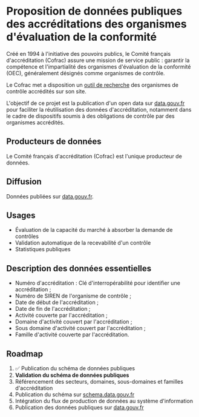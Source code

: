 # Proposition de données publiques des accréditations des organismes d'évaluation de la conformité

Créé en 1994 à l'initiative des pouvoirs publics, le Comité français d'accréditation (Cofrac) assure une mission de service public : garantir la compétence et l'impartialité des organismes d'évaluation de la conformité (OEC), généralement désignés comme organismes de contrôle.

Le Cofrac met a disposition un [outil de recherche](https://tools.cofrac.fr/fr/easysearch) des organismes de contrôle accrédités sur son site.

L'objectif de ce projet est la publication d'un open data sur [data.gouv.fr](https://www.data.gouv.fr/fr/) pour faciliter la réutilisation des données d'accréditation, notamment dans le cadre de dispositifs soumis à des obligations de contrôle par des organismes accrédités.

## Producteurs de données

Le Comité français d'accréditation (Cofrac) est l'unique producteur de données.

## Diffusion

Données publiées sur [data.gouv.fr](https://data.gouv.fr).

## Usages

- Évaluation de la capacité du marché à absorber la demande de contrôles
- Validation automatique de la recevabilité d'un contrôle
- Statistiques publiques

## Description des données essentielles

- Numéro d'accréditation : Clé d'interropérabilité pour identifier une accréditation ;
- Numéro de SIREN de l'organisme de contrôle ;
- Date de début de l'accréditation ;
- Date de fin de l'accréditation ;
- Activité couverte par l'accréditation ;
- Domaine d'activité couvert par l'accréditation ;
- Sous domaine d'activité couvert par l'accréditation ;
- Famille d'activité couverte par l'accréditation.

## Roadmap

1. ✅ Publication du schéma de données publiques
2. **Validation du schéma de données publiques**
3. Référencement des secteurs, domaines, sous-domaines et familles d'accréditation
4. Publication du schéma sur [schema.data.gouv.fr](https://schema.data.gouv.fr/)
5. Intégration du flux de production de données au système d'information
6. Publication des données publiques sur [data.gouv.fr](https://data.gouv.fr/)
